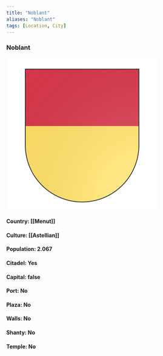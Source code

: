 ```yaml
---
title: "Noblant"
aliases: "Noblant"
tags: [Location, City]
---
```

### Noblant
![](attachment/f5a921a66fb85c204434b8f653976931.svg)

#### Country: [[Menut]]

#### Culture: [[Astellian]]

#### Population: 2.067

#### Citadel: Yes

#### Capital: false

#### Port: No

#### Plaza: No

#### Walls: No

#### Shanty: No

#### Temple: No


